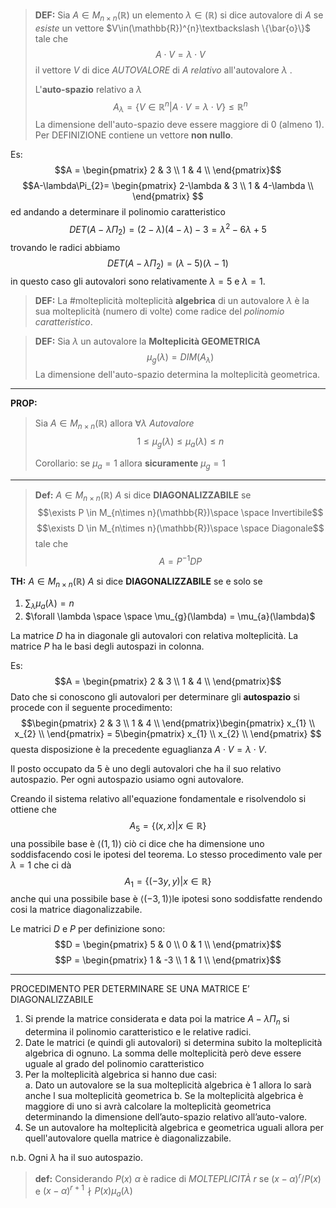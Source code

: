 >**DEF:** 
>Sia $A \in M_{n\times n}(\mathbb{R})$ un elemento $\lambda \in (\mathbb{R})$ si dice autovalore di $A$ se _esiste_ un vettore $V\in(\mathbb{R})^{n}\textbackslash \{\bar{o}\}$ tale che $$A\cdot V = \lambda \cdot V$$
>il vettore $V$ di dice _AUTOVALORE_ di $A$ _relativo_ all'autovalore $\lambda$ .
>
>L'**auto-spazio** relativo a $\lambda$ $$A_{\lambda} = \{V \in \mathbb{R}^{n} | A\cdot V = \lambda \cdot V \} \leq \mathbb{R}^{n}$$
>La dimensione dell'auto-spazio deve essere maggiore di $0$ (almeno 1). Per DEFINIZIONE contiene un vettore **non nullo**.

Es:
$$A =
\begin{pmatrix}
  2 & 3 \\
  1 & 4 \\
\end{pmatrix}$$
$$A-\lambda\Pi_{2}=
\begin{pmatrix}
  2-\lambda & 3 \\
  1 & 4-\lambda \\
\end{pmatrix}
$$
ed andando a determinare il polinomio caratteristico
$$DET(A-\lambda\Pi_{2})= (2-\lambda)(4-\lambda) -3 = \lambda^{2} -6\lambda +5
$$
trovando le radici abbiamo
$$DET(A-\lambda\Pi_{2})= (\lambda-5)(\lambda-1)$$
in questo caso gli autovalori sono relativamente $\lambda=5$ e $\lambda=1$.

>**DEF:**
>La #molteplicità molteplicità **algebrica** di un autovalore $\lambda$ è la sua molteplicità (numero di volte) come radice del _polinomio caratteristico_.

>**DEF:**
>Sia $\lambda$ un autovalore la **Molteplicità GEOMETRICA** $$\mu_{g}(\lambda) = DIM(A_{\lambda})$$
>La dimensione dell'auto-spazio determina la molteplicità geometrica.

****
**PROP:** 
>Sia $A \in M_{n\times n}(\mathbb{R})$ allora $\forall\lambda$ _Autovalore_ $$1\leq \mu_{g}(\lambda) \leq \mu_{a}(\lambda) \leq n$$
>
>Corollario:
>se $\mu_{a} = 1$ allora **sicuramente** $\mu_{g} = 1$
>
****

>**Def:**
>$A \in M_{n\times n}(\mathbb{R})$ $A$ si dice **DIAGONALIZZABILE** se $$\exists P \in M_{n\times n}(\mathbb{R})\space \space Invertibile$$
>$$\exists D \in M_{n\times n}(\mathbb{R})\space \space Diagonale$$
>tale che $$A = P^{-1}DP$$

**TH:**
$A \in M_{n\times n}(\mathbb{R})$ $A$ si dice **DIAGONALIZZABILE** se e solo se
1) $\sum_{\lambda} \mu_{a}(\lambda) = n$
2) $\forall \lambda \space \space \mu_{g}(\lambda) = \mu_{a}(\lambda)$ 

La matrice $D$ ha in diagonale gli autovalori con relativa molteplicità.
La matrice $P$ ha le basi degli autospazi in colonna.

Es:
$$A = \begin{pmatrix}
  2 & 3 \\
  1 & 4 \\
\end{pmatrix}$$
Dato che si conoscono gli autovalori per determinare gli **autospazio** si procede con il seguente procedimento:
$$\begin{pmatrix}
  2 & 3 \\
  1 & 4 \\
\end{pmatrix}\begin{pmatrix}
  x_{1} \\
  x_{2} \\
\end{pmatrix} =
5\begin{pmatrix}
  x_{1} \\
  x_{2} \\
\end{pmatrix}
$$
questa disposizione è la precedente eguaglianza $A\cdot V = \lambda \cdot V$.

Il posto occupato da $5$ è uno degli autovalori che ha il suo relativo autospazio. 
Per ogni autospazio usiamo ogni autovalore.

Creando il sistema relativo all'equazione fondamentale e risolvendolo si ottiene che 
$$A_{5}=\{(x,x)|x\in \mathbb{R}\}$$
una possibile base è $\langle(1,1)\rangle$ ciò ci dice che ha dimensione uno soddisfacendo cosi le ipotesi del teorema.
Lo stesso procedimento vale per $\lambda = 1$ che ci dà 
$$A_{1}=\{(-3y,y)|x\in \mathbb{R}\}$$
anche qui una possibile base è $\langle(-3,1)\rangle$le ipotesi sono soddisfatte rendendo cosi la matrice diagonalizzabile.

Le matrici $D$ e $P$ per definizione sono:
$$D = \begin{pmatrix}
  5 & 0 \\
  0 & 1 \\
\end{pmatrix}$$
$$P = \begin{pmatrix}
  1 & -3 \\
  1 & 1 \\
\end{pmatrix}$$
****
PROCEDIMENTO PER DETERMINARE SE UNA MATRICE E’ DIAGONALIZZABILE 
1. Si prende la matrice considerata e data poi la matrice $A-\lambda\Pi_{n}$ si determina il polinomio caratteristico e le relative radici. 
2. Date le matrici (e quindi gli autovalori) si determina subito la molteplicità algebrica di ognuno. La somma delle molteplicità però deve essere uguale al grado del polinomio caratteristico 
3. Per la molteplicità algebrica si hanno due casi:  
    a. Dato un autovalore se la sua molteplicità algebrica è $1$ allora lo sarà anche l sua molteplicità geometrica
    b. Se la molteplicità algebrica è maggiore di uno si avrà calcolare la molteplicità geometrica determinando la dimensione dell’auto-spazio relativo all’auto-valore. 
4. Se un autovalore ha molteplicità algebrica e geometrica uguali allora per quell'autovalore quella matrice è diagonalizzabile.







n.b.
Ogni $\lambda$ ha il suo autospazio.

>**def:** 
>Considerando $P(x)$ $\alpha$ è radice di _MOLTEPLICITÀ_ $r$ se $(x-\alpha)^{r}/P(x)$ e $(x-\alpha)^{r+1} \nmid P(x) \mu_{a}(\lambda)$    
